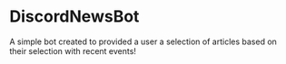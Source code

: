 # DiscordNewsBot
A simple bot created to provided a user a selection of articles based on their selection with recent events!
